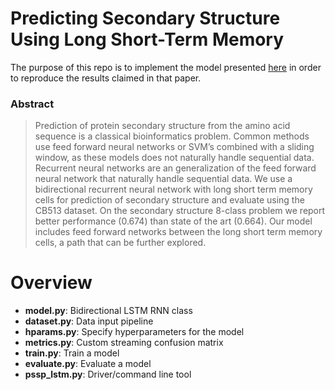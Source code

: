 
# Predicting Secondary Structure Using Long Short-Term Memory

The purpose of this repo is to implement the model presented [here](https://arxiv.org/pdf/1412.7828.pdf) in order to reproduce the results claimed in that paper.
### Abstract
> Prediction of protein secondary structure from the amino acid sequence is a classical bioinformatics problem. Common methods use feed forward neural networks or SVM’s combined with a sliding window, as these models
does not naturally handle sequential data. Recurrent neural networks are an generalization of the feed forward
neural network that naturally handle sequential data. We use a bidirectional recurrent neural network with long
short term memory cells for prediction of secondary structure and evaluate using the CB513 dataset. On the
secondary structure 8-class problem we report better performance (0.674) than state of the art (0.664). Our model
includes feed forward networks between the long short term memory cells, a path that can be further explored.

# Overview

- **model.py**: Bidirectional LSTM RNN class
- **dataset.py**: Data input pipeline
- **hparams.py**: Specify hyperparameters for the model
- **metrics.py**: Custom streaming confusion matrix 
- **train.py**: Train a model
- **evaluate.py**: Evaluate a model
- **pssp_lstm.py**: Driver/command line tool
